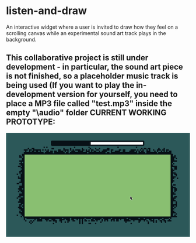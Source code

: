 # listen-and-draw

An interactive widget where a user is invited to draw how they feel on a scrolling canvas while an experimental sound art track plays in the background.

This collaborative project is still under development - in particular, the sound art piece is not finished, so a placeholder music track is being used (If you want to play the in-development version for yourself, you need to place a MP3 file called "test.mp3" inside the empty "\audio" folder
CURRENT WORKING PROTOTYPE:
--------------
![Current Prototype](UItest.gif)
